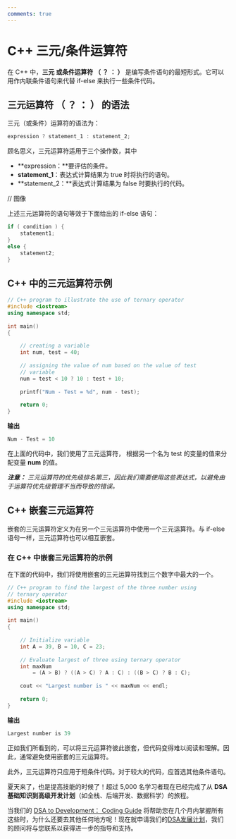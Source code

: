 ```yaml
---
comments: true
---
```


C++ 三元/条件运算符
=====

在 C++ 中，**三元** **或条件运算符 （ ？ ： ）** 是编写条件语句的最短形式。它可以用作内联条件语句来代替 if-else 来执行一些条件代码。

## 三元运算符 （ ？ ： ） 的语法

三元（或条件）运算符的语法为：

```C++
expression ? statement_1 : statement_2;
```

顾名思义，三元运算符适用于三个操作数，其中

- **expression：**要评估的条件。
- **statement_1**：表达式计算结果为 true 时将执行的语句。
- **statement_2：**表达式计算结果为 false 时要执行的代码。



// 图像

上述三元运算符的语句等效于下面给出的 if-else 语句：

```C++
if ( condition ) {
    statement1;
}
else {
    statement2;
}
```



## C++ 中的三元运算符示例

```C++
// C++ program to illustrate the use of ternary operator 
#include <iostream> 
using namespace std; 
  
int main() 
{ 
  
    // creating a variable 
    int num, test = 40; 
  
    // assigning the value of num based on the value of test 
    // variable 
    num = test < 10 ? 10 : test + 10; 
  
    printf("Num - Test = %d", num - test); 
  
    return 0; 
}
```

**输出**

```C++
Num - Test = 10
```

在上面的代码中，我们使用了三元运算符， 根据另一个名为 test 的变量的值来分配变量 **num** 的值。

***注意：*** *三元运算符的优先级排名第三，因此我们需要使用这些表达式，以避免由于运算符优先级管理不当而导致的错误。*



## C++ 嵌套三元运算符

嵌套的三元运算符定义为在另一个三元运算符中使用一个三元运算符。与 if-else 语句一样，三元运算符也可以相互嵌套。

### 在 C++ 中嵌套三元运算符的示例

在下面的代码中，我们将使用嵌套的三元运算符找到三个数字中最大的一个。

```C++
// C++ program to find the largest of the three number using 
// ternary operator 
#include <iostream> 
using namespace std; 
  
int main() 
{ 
  
    // Initialize variable 
    int A = 39, B = 10, C = 23; 
  
    // Evaluate largest of three using ternary operator 
    int maxNum 
        = (A > B) ? ((A > C) ? A : C) : ((B > C) ? B : C); 
  
    cout << "Largest number is " << maxNum << endl; 
  
    return 0; 
}
```

**输出**

```C++
Largest number is 39
```

正如我们所看到的，可以将三元运算符彼此嵌套，但代码变得难以阅读和理解。因此，通常避免使用嵌套的三元运算符。

此外，三元运算符只应用于短条件代码。对于较大的代码，应首选其他条件语句。



夏天来了，也是提高技能的时候了！超过 5,000 名学习者现在已经完成了从 **DSA 基础知识到高级开发计划**（如全栈、后端开发、数据科学）的旅程。

当我们的 [DSA to Development： Coding Guide](https://gfgcdn.com/tu/Q8V/) 将帮助您在几个月内掌握所有这些时，为什么还要去其他任何地方呢！现在就申请我们的[DSA发展计划](https://gfgcdn.com/tu/Q8V/)，我们的顾问将与您联系以获得进一步的指导和支持。
